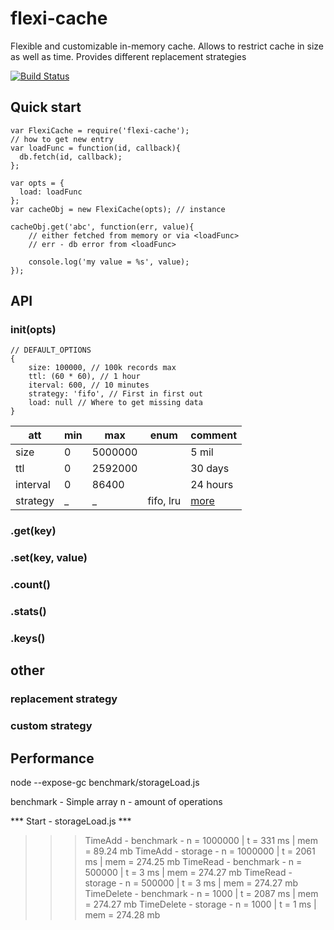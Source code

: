 # flexi-cache
Flexible and customizable in-memory cache.
Allows to restrict cache in size as well as time. Provides different replacement strategies

[![Build Status](https://travis-ci.org/AlexShkunov/flexi-cache.svg?branch=master)](https://travis-ci.org/AlexShkunov/flexi-cache)

## Quick start
```
var FlexiCache = require('flexi-cache');
// how to get new entry
var loadFunc = function(id, callback){
  db.fetch(id, callback);  
};

var opts = {
  load: loadFunc  
};
var cacheObj = new FlexiCache(opts); // instance

cacheObj.get('abc', function(err, value){
    // either fetched from memory or via <loadFunc>
    // err - db error from <loadFunc>
    
    console.log('my value = %s', value);
});
```

## API
### init(opts)
```
// DEFAULT_OPTIONS
{
	size: 100000, // 100k records max
	ttl: (60 * 60), // 1 hour
	iterval: 600, // 10 minutes
	strategy: 'fifo', // First in first out
	load: null // Where to get missing data
}
```
|att|min|max|enum|comment|
|---|---|---|---|---|
|size|0|5000000| | 5 mil |
|ttl|0|2592000| | 30 days |
|interval|0|86400| | 24 hours |
|strategy| _ | _ | fifo, lru | [more](#other)

### .get(key)

### .set(key, value)

### .count()

### .stats()

### .keys()

## other
### replacement strategy

### custom strategy

## Performance
node --expose-gc benchmark/storageLoad.js

benchmark - Simple array
n - amount of operations

*** Start - storageLoad.js ***
>>> TimeAdd - benchmark 	- n = 1000000 | t = 331 ms | mem = 89.24 mb
>>> TimeAdd - storage 		- n = 1000000 | t = 2061 ms | mem = 274.25 mb
>>> TimeRead - benchmark	- n = 500000 | t = 3 ms | mem = 274.27 mb
>>> TimeRead - storage		- n = 500000 | t = 3 ms | mem = 274.27 mb
>>> TimeDelete - benchmark	- n = 1000 | t = 2087 ms | mem = 274.27 mb
>>> TimeDelete - storage	- n = 1000 | t = 1 ms | mem = 274.28 mb

